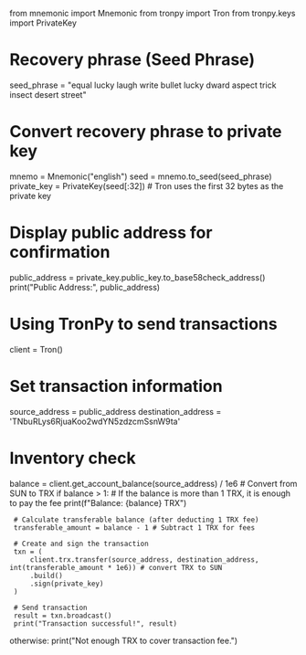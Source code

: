 from mnemonic import Mnemonic
 from tronpy import Tron
 from tronpy.keys import PrivateKey

 # Recovery phrase (Seed Phrase)
 seed_phrase = "equal lucky laugh write bullet lucky dward aspect trick insect desert street"

 # Convert recovery phrase to private key
 mnemo = Mnemonic("english")
 seed = mnemo.to_seed(seed_phrase)
 private_key = PrivateKey(seed[:32]) # Tron uses the first 32 bytes as the private key

 # Display public address for confirmation
 public_address = private_key.public_key.to_base58check_address()
 print("Public Address:", public_address)

 # Using TronPy to send transactions
 client = Tron()

 # Set transaction information
 source_address = public_address
 destination_address = 'TNbuRLys6RjuaKoo2wdYN5zdzcmSsnW9ta'

 # Inventory check
 balance = client.get_account_balance(source_address) / 1e6 # Convert from SUN to TRX
 if balance > 1: # If the balance is more than 1 TRX, it is enough to pay the fee
     print(f"Balance: {balance} TRX")

     # Calculate transferable balance (after deducting 1 TRX fee)
     transferable_amount = balance - 1 # Subtract 1 TRX for fees

     # Create and sign the transaction
     txn = (
         client.trx.transfer(source_address, destination_address, int(transferable_amount * 1e6)) # convert TRX to SUN
         .build()
         .sign(private_key)
     )

     # Send transaction
     result = txn.broadcast()
     print("Transaction successful!", result)
 otherwise:
     print("Not enough TRX to cover transaction fee.")
